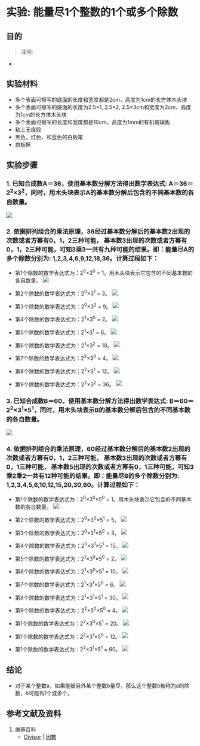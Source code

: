 # 实验: 能量尽1个整数的1个或多个除数

## 目的

> 注明:
>  
- 

## 实验材料

- 多个表面可擦写的底面的长度和宽度都是2cm，高度为1cm的长方体木头块
- 多个表面可擦写的底面的长度为2.5×1, 2.5×2, 2.5×3cm和宽度为2cm，高度为1cm的长方体木头块
- 多个表面可擦写的长度和宽度都是10cm，高度为1mm的有机玻璃板
- 粘土无痕胶
- 黑色，红色，和蓝色的白板笔
- 白板擦

## 实验步骤

### 1. 已知合成数A＝36，使用基本数分解方法得出数学表达式: A＝36＝2<sup>2</sup>×3<sup>2</sup>，同时，用木头块表示A的基本数分解后包含的不同基本数的各自数量。

![](/images/数论/基本数和合成数/能量尽1个整数的1个或多个除数/1a1.jpg)

### 2. 依据排列组合的乘法原理，36经过基本数分解后的基本数2出现的次数或者方幂有0，1，2三种可能， 基本数3出现的次数或者方幂有0，1，2三种可能，可知3乘3一共有九种可能的结果。即：能量尽A的多个除数分别为: 1,2,3,4,6,9,12,18,36。计算过程如下：

- 第1个除数的数学表达式为：2<sup>0</sup>×3<sup>0</sup> = 1。用木头块表示它包含的不同基本数的各自数量。
![](/images/数论/基本数和合成数/能量尽1个整数的1个或多个除数/2a1.jpg)

- 第2个除数的数学表达式为：2<sup>0</sup>×3<sup>1</sup> = 3。
![](/images/数论/基本数和合成数/能量尽1个整数的1个或多个除数/2a2.jpg)

- 第3个除数的数学表达式为：2<sup>0</sup>×3<sup>2</sup> = 9。
![](/images/数论/基本数和合成数/能量尽1个整数的1个或多个除数/2a3.jpg)

- 第4个除数的数学表达式为：2<sup>1</sup>×3<sup>0</sup> = 2。
![](/images/数论/基本数和合成数/能量尽1个整数的1个或多个除数/2a4.jpg)

- 第5个除数的数学表达式为：2<sup>1</sup>×3<sup>1</sup> = 6。
![](/images/数论/基本数和合成数/能量尽1个整数的1个或多个除数/2a5.jpg)

- 第6个除数的数学表达式为：2<sup>1</sup>×3<sup>2</sup> = 18。
![](/images/数论/基本数和合成数/能量尽1个整数的1个或多个除数/2a6.jpg)

- 第7个除数的数学表达式为：2<sup>2</sup>×3<sup>0</sup> = 4。
![](/images/数论/基本数和合成数/能量尽1个整数的1个或多个除数/2a7.jpg)

- 第8个除数的数学表达式为：2<sup>2</sup>×3<sup>1</sup> = 12。
![](/images/数论/基本数和合成数/能量尽1个整数的1个或多个除数/2a8.jpg)

- 第9个除数的数学表达式为：2<sup>2</sup>×3<sup>2</sup> = 36。
![](/images/数论/基本数和合成数/能量尽1个整数的1个或多个除数/2a9.jpg)

### 3. 已知合成数B＝60，使用基本数分解方法得出数学表达式: B＝60＝2<sup>2</sup>×3<sup>1</sup>×5<sup>1</sup>，同时，用木头块表示B的基本数分解后包含的不同基本数的各自数量。

![](/images/数论/基本数和合成数/能量尽多个整数的1个或多个公共除数/3a1.jpg)

### 4. 依据排列组合的乘法原理，60经过基本数分解后的基本数2出现的次数或者方幂有0，1，2三种可能， 基本数3出现的次数或者方幂有0，1三种可能， 基本数5出现的次数或者方幂有0，1三种可能，可知3乘2乘2一共有12种可能的结果。即：能量尽B的多个除数分别为: 1,2,3,4,5,6,10,12,15,20,30,60。计算过程如下：

- 第1个除数的数学表达式为：2<sup>0</sup>×3<sup>0</sup>×5<sup>0</sup> = 1。用木头块表示它包含的不同基本数的各自数量。
![](/images/数论/基本数和合成数/能量尽多个整数的1个或多个公共除数/4a1.jpg)

- 第2个除数的数学表达式为：2<sup>0</sup>×3<sup>0</sup>×5<sup>1</sup> = 5。
![](/images/数论/基本数和合成数/能量尽多个整数的1个或多个公共除数/4a2.jpg)

- 第3个除数的数学表达式为：2<sup>0</sup>×3<sup>1</sup>×5<sup>0</sup> = 3。
![](/images/数论/基本数和合成数/能量尽多个整数的1个或多个公共除数/4a3.jpg)

- 第4个除数的数学表达式为：2<sup>0</sup>×3<sup>1</sup>×5<sup>1</sup> = 15。
![](/images/数论/基本数和合成数/能量尽多个整数的1个或多个公共除数/4a4.jpg)

- 第5个除数的数学表达式为：2<sup>1</sup>×3<sup>0</sup>×5<sup>0</sup> = 2。
![](/images/数论/基本数和合成数/能量尽多个整数的1个或多个公共除数/4a5.jpg)

- 第6个除数的数学表达式为：2<sup>1</sup>×3<sup>0</sup>×5<sup>1</sup> = 10。
![](/images/数论/基本数和合成数/能量尽多个整数的1个或多个公共除数/4a6.jpg)

- 第7个除数的数学表达式为：2<sup>1</sup>×3<sup>1</sup>×5<sup>0</sup> = 6。
![](/images/数论/基本数和合成数/能量尽多个整数的1个或多个公共除数/4a7.jpg)

- 第8个除数的数学表达式为：2<sup>1</sup>×3<sup>1</sup>×5<sup>1</sup> = 30。
![](/images/数论/基本数和合成数/能量尽多个整数的1个或多个公共除数/4a8.jpg)

- 第9个除数的数学表达式为：2<sup>2</sup>×3<sup>0</sup>×5<sup>0</sup> = 4。
![](/images/数论/基本数和合成数/能量尽多个整数的1个或多个公共除数/4a9.jpg)

- 第1个除数的数学表达式为：2<sup>2</sup>×3<sup>0</sup>×5<sup>1</sup> = 20。
![](/images/数论/基本数和合成数/能量尽多个整数的1个或多个公共除数/4a10.jpg)

- 第1个除数的数学表达式为：2<sup>2</sup>×3<sup>1</sup>×5<sup>0</sup> = 12。
![](/images/数论/基本数和合成数/能量尽多个整数的1个或多个公共除数/4a11.jpg)

- 第1个除数的数学表达式为：2<sup>2</sup>×3<sup>1</sup>×5<sup>1</sup> = 60。
![](/images/数论/基本数和合成数/能量尽多个整数的1个或多个公共除数/4a12.jpg)

## 结论

- 对于某个整数a，如果能被另外某个整数b量尽，那么这个整数b被称为a的除数，b可能有1个或多个。

## 参考文献及资料

1. 维基百科
	- [Divisor](https://en.wikipedia.org/wiki/Divisor) | [因數](https://zh.wikipedia.org/wiki/因數) 





